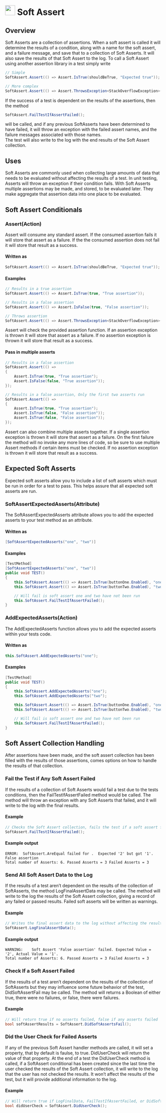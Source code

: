 # <img src="resources/maqslogo.ico" height="32" width="32"> Soft Assert

## Overview
Soft Asserts are a collection of assertions.  When a soft assert is called it will determine the results of a condition, along with a name for the soft assert, and a failure message, and save that to a collection of Soft Asserts.  It will also save the results of that Soft Assert to the log.
To call a Soft Assert using another assertion library in a test simply write 
```csharp
// Simple
SoftAssert.Assert(() => Assert.IsTrue(shouldBeTrue, "Expected true")); 

// More complex
SoftAssert.Assert(() => Assert.ThrowsException<StackOverflowException>(DoSomethingBadFunc));
```
If the success of a test is dependent on the results of the assertions, then the method 
```csharp
SoftAssert.FailTestIfAssertFailed();
``` 
will be called, and if any previous SoftAsserts have been determined to have failed, it will throw an exception with the failed assert names, and the failure messages associated with those names.  
The test will also write to the log with the end results of the Soft Assert collection.

## Uses
Soft Asserts are commonly used when collecting large amounts of data that needs to be evaluated without affecting the results of a test.  In unit testing, Asserts will throw an exception if their condition fails.  With Soft Asserts multiple assertions may be made, and stored, to be evaluated later.  They make aggregate that assertion data into one place to be evaluated.

## Soft Assert Conditionals

### Assert(Action)
Assert will consume any standard assert. If the consumed assertion fails it will store that assert as a failure. If the the consumed assertion does not fail it will store that result as a success.

#### Written as
```csharp
SoftAssert.Assert(() => Assert.IsTrue(shouldBeTrue, "Expected true")); 
```
#### Examples
```csharp
// Results in a true assertion
SoftAssert.Assert(() => Assert.IsTrue(true, "True assertion")); 

// Results in a false assertion
SoftAssert.Assert(() => Assert.IsFalse(true, "False assertion")); 

// Throws assertion
SoftAssert.Assert(() => Assert.ThrowsException<StackOverflowException>(DoSomethingBadFunc));
``` 
Assert will check the provided assertion function. If an assertion exception is thrown it will store that assert as a failure. If no assertion exception is thrown it will store that result as a success.

#### Pass in multiple asserts

```csharp
// Results in a false assertion
SoftAssert.Assert(() => 
{
    Assert.IsTrue(true, "True assertion");
    Assert.IsFalse(false, "True assertion"));
});

// Results in a false assertion, Only the first two asserts run
SoftAssert.Assert(() => 
{
    Assert.IsTrue(true, "True assertion");
    Assert.IsTrue(false, "False assertion"));
    Assert.IsTrue(false, "False assertion"));
});
```

Assert can also combine multiple asserts together. If a single assertion exception is thrown it will store that assert as a failure. On the first failure the method will no invoke any more lines of code, so be sure to use multiple Assert methods if certain items must be checked.  If no assertion exception is thrown it will store that result as a success.

## Expected Soft Asserts
Expected soft asserts allow you to include a list of soft asserts which must be run in order for a test to pass. This helps assure that all expected soft asserts are run.

### SoftAssertExpectedAsserts(Attribute)
The SoftAssertExpectedAsserts attribute allows you to add the expected asserts to your test method as an attribute.

#### Written as
```csharp
[SoftAssertExpectedAsserts("one", "two")]
```
#### Examples
```csharp
[TestMethod]
[SoftAssertExpectedAsserts("one", "two")]
public void TEST()
{
    this.SoftAssert.Assert(() => Assert.IsTrue(buttonOne.Enabled), "one");
    this.SoftAssert.Assert(() => Assert.IsTrue(buttonTwo.Enabled), "two");

    // Will fail is soft assert one and two have not been run
    this.SoftAssert.FailTestIfAssertFailed();
}
``` 

### AddExpectedAsserts(Action)
The AddExpectedAsserts function allows you to add the expected asserts within your tests code.

#### Written as
```csharp
this.SoftAssert.AddExpectedAsserts("one");
```
#### Examples
```csharp
[TestMethod]
public void TEST()
{
    this.SoftAssert.AddExpectedAsserts("one");
    this.SoftAssert.AddExpectedAsserts("two");

    this.SoftAssert.Assert(() => Assert.IsTrue(buttonOne.Enabled), "one");
    this.SoftAssert.Assert(() => Assert.IsTrue(buttonTwo.Enabled), "two");

    // Will fail is soft assert one and two have not been run
    this.SoftAssert.FailTestIfAssertFailed();
}
``` 

## Soft Assert Collection Handling
After assertions have been made, and the soft assert collection has been filled with the results of those assertions, comes options on how to handle the results of that collection.
### Fail the Test if Any Soft Assert Failed
If the results of a collection of Soft Asserts would fail a test due to the tests conditions, then the FailTestIfAssertFailed method would be called.  The method will throw an exception with any Soft Asserts that failed, and it will write to the log with the final results.

#### Example
```csharp
// Checks the Soft Assert collection, fails the test if a soft assert failed
SoftAssert.FailTestIfAssertFailed();
``` 

#### Example output
```
ERROR:	SoftAssert.AreEqual failed for .  Expected '2' but got '1'.  False assertion
Total number of Asserts: 6. Passed Asserts = 3 Failed Asserts = 3
``` 

### Send All Soft Assert Data to the Log
If the results of a test aren’t dependent on the results of the collection of SoftAsserts, the method LogFinalAssertData may be called.  The method will write to the log the results of the Soft Assert collection, giving a record of any failed or passed results.  Failed soft asserts will be written as warnings.

#### Example
```csharp
// Writes the final assert data to the log without affecting the results of the test
SoftAssert.LogFinalAssertData();
``` 
#### Example output
```
WARNING:	Soft Assert 'False assertion' failed. Expected Value = '2', Actual Value = '1'.
Total number of Asserts: 6. Passed Asserts = 3 Failed Asserts = 3
``` 

### Check If a Soft Assert Failed
If the results of a test aren’t dependent on the results of the collection of SoftAsserts but they may influence some future behavior of the test, DidSoftAssertFail may be called.  The method will returns a Boolean of either true, there were no failures, or false, there were failures.

#### Example
```csharp
// Will return true if no asserts failed, false if any asserts failed
bool softAssertResults = SoftAssert.DidSoftAssertsFail();
``` 

### Did the User Check for Failed Asserts
If any of the previous Soft Assert handler methods are called, it will set a property, that by default is faulse, to true.  DidUserCheck will return the value of that property.  At the end of a test the DidUserCheck method is called, if a SoftAssert conditional has been created since the last time the user checked the results of the Soft Assert collection, it will write to the log that the user has not checked the results.  It won’t affect the results of the test, but it will provide additional information to the log.

#### Example
```csharp
// Will return true if LogFinalData, FailTestIfAssertFailed, or DidSoftAssertFail was called
bool didUserCheck = SoftAssert.DidUserCheck();
``` 